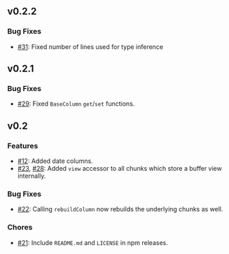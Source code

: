 ## v0.2.2

### Bug Fixes

-   [#31](https://github.com/lukaswagner/csv-parser/pull/31): Fixed number of lines used for type inference

## v0.2.1

### Bug Fixes

-   [#29](https://github.com/lukaswagner/csv-parser/issues/29): Fixed `BaseColumn` `get`/`set` functions.

## v0.2

### Features

-   [#12](https://github.com/lukaswagner/csv-parser/issues/12): Added date columns.
-   [#23](https://github.com/lukaswagner/csv-parser/issues/23), [#28](https://github.com/lukaswagner/csv-parser/issues/28): Added `view` accessor to all chunks which store a buffer view internally.

### Bug Fixes

-   [#22](https://github.com/lukaswagner/csv-parser/issues/22): Calling `rebuildColumn` now rebuilds the underlying chunks as well.

### Chores

-   [#21](https://github.com/lukaswagner/csv-parser/issues/21): Include `README.md` and `LICENSE` in npm releases.
